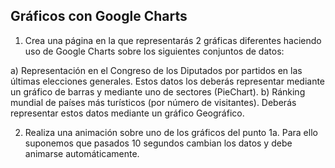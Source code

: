 ## Gráficos con Google Charts

1. Crea una página en la que representarás 2 gráficas diferentes haciendo uso de Google Charts sobre los siguientes conjuntos de datos:

  a) Representación en el Congreso de los Diputados por partidos en las últimas elecciones generales. Estos datos los deberás representar mediante un gráfico de barras y mediante uno de sectores (PieChart).
  b) Ránking mundial de países más turísticos (por número de visitantes). Deberás representar estos datos mediante un gráfico Geográfico.
  
2. Realiza una animación sobre uno de los gráficos del punto 1a. Para ello suponemos que pasados 10 segundos cambian los datos y debe animarse automáticamente.
